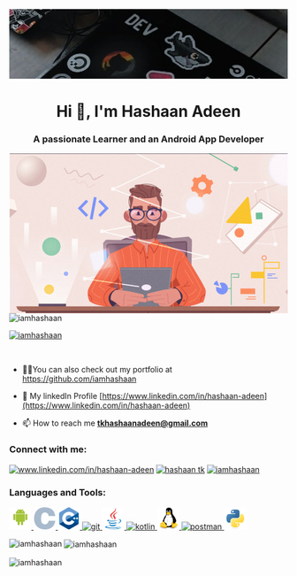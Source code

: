 <img align="centre" width="2600" src="https://github.com/iamhashaan/image/blob/master/1610901170592.jpg">
<h1 align="center">Hi 👋, I'm Hashaan Adeen</h1>
<h3 align="center">A passionate Learner and an Android App Developer</h3>

<img align="right" width="600" src="https://github.com/iamhashaan/image/blob/master/Screenshot%202021-02-06%20145712.png">

<p align="left"> <img src="https://komarev.com/ghpvc/?username=iamhashaan&label=Profile%20views&color=0e75b6&style=flat" alt="iamhashaan" /> </p>

<p align="left"> <a href="https://github.com/ryo-ma/github-profile-trophy"><img src="https://github-profile-trophy.vercel.app/?username=iamhashaan" alt="iamhashaan" /></a> </p>

<p align="left"> <a href="https://twitter.com/" target="blank"><img src="https://img.shields.io/twitter/follow/?logo=twitter&style=for-the-badge" alt="" /></a> </p>

- 👨‍💻You can also check out my portfolio at https://github.com/iamhashaan

- 📝 My linkedIn Profile [https://www.linkedin.com/in/hashaan-adeen](https://www.linkedin.com/in/hashaan-adeen)

- 📫 How to reach me **tkhashaanadeen@gmail.com**

<h3 align="left">Connect with me:</h3>
<p align="left">
<a href="https://linkedin.com/in/www.linkedin.com/in/hashaan-adeen" target="blank"><img align="center" src="https://cdn.jsdelivr.net/npm/simple-icons@3.0.1/icons/linkedin.svg" alt="www.linkedin.com/in/hashaan-adeen" height="30" width="40" /></a>
<a href="https://fb.com/hashaan tk" target="blank"><img align="center" src="https://cdn.jsdelivr.net/npm/simple-icons@3.0.1/icons/facebook.svg" alt="hashaan tk" height="30" width="40" /></a>
<a href="https://instagram.com/iamhashaan" target="blank"><img align="center" src="https://cdn.jsdelivr.net/npm/simple-icons@3.0.1/icons/instagram.svg" alt="iamhashaan" height="30" width="40" /></a>
</p>

<h3 align="left">Languages and Tools:</h3>
<p align="left"> <a href="https://developer.android.com" target="_blank"> <img src="https://raw.githubusercontent.com/devicons/devicon/master/icons/android/android-original-wordmark.svg" alt="android" width="40" height="40"/> </a> <a href="https://www.cprogramming.com/" target="_blank"> <img src="https://raw.githubusercontent.com/devicons/devicon/master/icons/c/c-original.svg" alt="c" width="40" height="40"/> </a> <a href="https://www.w3schools.com/cpp/" target="_blank"> <img src="https://raw.githubusercontent.com/devicons/devicon/master/icons/cplusplus/cplusplus-original.svg" alt="cplusplus" width="40" height="40"/> </a> <a href="https://git-scm.com/" target="_blank"> <img src="https://www.vectorlogo.zone/logos/git-scm/git-scm-icon.svg" alt="git" width="40" height="40"/> </a> <a href="https://www.java.com" target="_blank"> <img src="https://raw.githubusercontent.com/devicons/devicon/master/icons/java/java-original.svg" alt="java" width="40" height="40"/> </a> <a href="https://kotlinlang.org" target="_blank"> <img src="https://www.vectorlogo.zone/logos/kotlinlang/kotlinlang-icon.svg" alt="kotlin" width="40" height="40"/> </a> <a href="https://www.linux.org/" target="_blank"> <img src="https://raw.githubusercontent.com/devicons/devicon/master/icons/linux/linux-original.svg" alt="linux" width="40" height="40"/> </a> <a href="https://postman.com" target="_blank"> <img src="https://www.vectorlogo.zone/logos/getpostman/getpostman-icon.svg" alt="postman" width="40" height="40"/> </a> <a href="https://www.python.org" target="_blank"> <img src="https://raw.githubusercontent.com/devicons/devicon/master/icons/python/python-original.svg" alt="python" width="40" height="40"/> </a> </p>

<p><img align="left" src="https://github-readme-stats.vercel.app/api/top-langs?username=iamhashaan&show_icons=true&locale=en&layout=compact" alt="iamhashaan" /></p>

<p>&nbsp;<img align="center" src="https://github-readme-stats.vercel.app/api?username=iamhashaan&show_icons=true&locale=en" alt="iamhashaan" /></p>

<p><img align="center" src="https://github-readme-streak-stats.herokuapp.com/?user=iamhashaan&" alt="iamhashaan" /></p>
